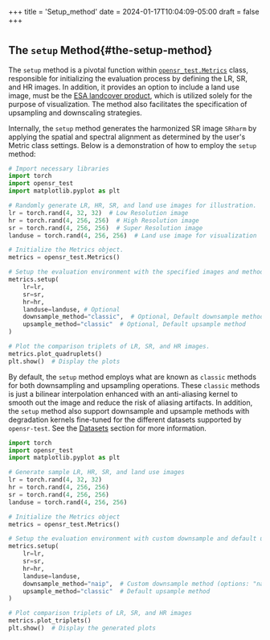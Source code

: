 +++
title = 'Setup_method'
date = 2024-01-17T10:04:09-05:00
draft = false
+++


# 

## The `setup` Method{#the-setup-method}

The `setup` method is a pivotal function within  [`opensr_test.Metrics`](docs/API/model_parameters.md) class, responsible for initializing the evaluation process by defining the LR, SR, and HR images. In addition, it provides an option to include a land use image, must be the [ESA landcover product](https://worldcover2020.esa.int/), which is utilized solely for the purpose of visualization. The method also facilitates the specification of upsampling and downscaling strategies.

Internally, the `setup` method generates the harmonized SR image `SRharm` by applying the spatial and spectral alignment as determined by the user's Metric class settings. Below is a demonstration of how to employ the `setup` method:

```python
# Import necessary libraries
import torch
import opensr_test
import matplotlib.pyplot as plt

# Randomly generate LR, HR, SR, and land use images for illustration.
lr = torch.rand(4, 32, 32)  # Low Resolution image
hr = torch.rand(4, 256, 256)  # High Resolution image
sr = torch.rand(4, 256, 256)  # Super Resolution image
landuse = torch.rand(4, 256, 256)  # Land use image for visualization

# Initialize the Metrics object.
metrics = opensr_test.Metrics()

# Setup the evaluation environment with the specified images and methods.
metrics.setup(
    lr=lr,
    sr=sr,
    hr=hr,
    landuse=landuse, # Optional
    downsample_method="classic",  # Optional, Default downsample method
    upsample_method="classic"  # Optional, Default upsample method
)

# Plot the comparison triplets of LR, SR, and HR images.
metrics.plot_quadruplets()
plt.show()  # Display the plots
```

By default, the `setup` method employs what are known as `classic` methods for both downsampling and upsampling operations. These `classic` methods is just a bilinear interpolation enhanced with an anti-aliasing kernel to smooth out the image and reduce the risk of aliasing artifacts. In addition, the `setup` method also support downsample and upsample methods with degradation kernels fine-tuned for the different datasets supported by `opensr-test`. See the [Datasets](docs/Datasets/NAIP.md) section for more information.


```python
import torch
import opensr_test
import matplotlib.pyplot as plt

# Generate sample LR, HR, SR, and land use images
lr = torch.rand(4, 32, 32)
hr = torch.rand(4, 256, 256)
sr = torch.rand(4, 256, 256)
landuse = torch.rand(4, 256, 256)

# Initialize the Metrics object
metrics = opensr_test.Metrics()

# Setup the evaluation environment with custom downsample and default upsample methods
metrics.setup(
    lr=lr,
    sr=sr,
    hr=hr,
    landuse=landuse, 
    downsample_method="naip",  # Custom downsample method (options: "naip", "venus", "spot", "classic")
    upsample_method="classic"  # Default upsample method
)

# Plot comparison triplets of LR, SR, and HR images
metrics.plot_triplets()
plt.show()  # Display the generated plots
```